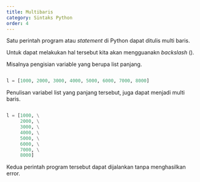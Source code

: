 ```yaml
---
title: Multibaris
category: Sintaks Python
order: 4
---
```


Satu perintah program atau _statement_ di Python dapat ditulis multi baris.

Untuk dapat melakukan hal tersebut kita akan mengguanakn _backslash_ (\).

Misalnya pengisian variable yang berupa list panjang.

```python

l = [1000, 2000, 3000, 4000, 5000, 6000, 7000, 8000]

```

Penulisan variabel list yang panjang tersebut, juga dapat menjadi multi baris.

```python

l = [1000, \
     2000, \
     3000, \
     4000, \
     5000, \
     6000, \
     7000, \
     8000]

```

Kedua perintah program tersebut dapat dijalankan tanpa menghasilkan error.